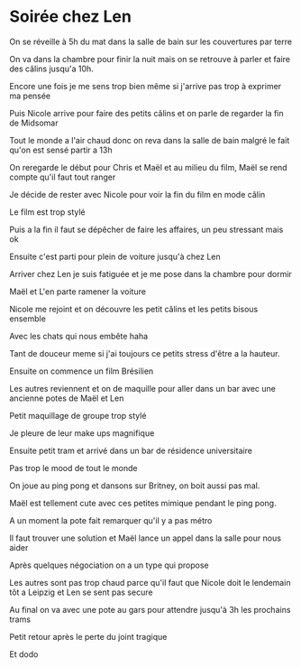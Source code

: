 # Soirée chez Len
On se réveille à 5h du mat dans la salle de bain sur les couvertures par terre 

On va dans la chambre pour finir la nuit mais on se retrouve à parler et faire des câlins jusqu'a 10h.

Encore une fois je me sens trop bien même si j'arrive pas trop à exprimer ma pensée 

Puis Nicole arrive pour faire des petits câlins et on parle de regarder la fin de Midsomar

Tout le monde a l'air chaud donc on reva dans la salle de bain malgré le fait qu'on est sensé partir a 13h

On reregarde le début pour Chris et Maël et au milieu du film, Maël se rend compte qu'il faut tout ranger 

Je décide de rester avec Nicole pour voir la fin du film en mode câlin 

Le film est trop stylé 

Puis a la fin il faut se dépêcher de faire les affaires, un peu stressant mais ok

Ensuite c'est parti pour plein de voiture jusqu'à chez Len

Arriver chez Len je suis fatiguée et je me pose dans la chambre pour dormir 

Maël et L'en parte ramener la voiture 

Nicole me rejoint et on découvre les petit câlins et les petits bisous ensemble 

Avec les chats qui nous embête haha

Tant de douceur meme si j'ai toujours ce petits stress d'être a la hauteur.

Ensuite on commence un film Brésilien 

Les autres reviennent et on de maquille pour aller dans un bar avec une ancienne potes de Maël et Len

Petit maquillage de groupe trop stylé 

Je pleure de leur make ups magnifique

Ensuite petit tram et arrivé dans un bar de résidence universitaire

Pas trop le mood de tout le monde 

On joue au ping pong et dansons sur Britney, on boit aussi pas mal.

Maël est tellement cute avec ces petites mimique pendant le ping pong.

A un moment la pote fait remarquer qu'il y a pas métro 

Il faut trouver une solution et Maël lance un appel dans la salle pour nous aider 

Après quelques négociation on a un type qui propose 

Les autres sont pas trop chaud parce qu'il faut que Nicole doit le lendemain tôt a Leipzig et Len se sent pas secure 

Au final on va avec une pote au gars pour attendre jusqu'à 3h les prochains trams 

Petit retour après le perte du joint tragique 

Et dodo 


